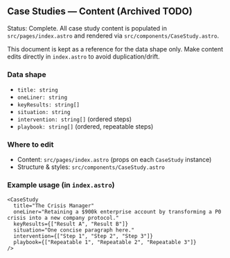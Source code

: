 ## Case Studies — Content (Archived TODO)

Status: Complete. All case study content is populated in `src/pages/index.astro` and rendered via `src/components/CaseStudy.astro`.

This document is kept as a reference for the data shape only. Make content edits directly in `index.astro` to avoid duplication/drift.

### Data shape
- `title: string`
- `oneLiner: string`
- `keyResults: string[]`
- `situation: string`
- `intervention: string[]` (ordered steps)
- `playbook: string[]` (ordered, repeatable steps)

### Where to edit
- Content: `src/pages/index.astro` (props on each `CaseStudy` instance)
- Structure & styles: `src/components/CaseStudy.astro`

### Example usage (in `index.astro`)
```astro
<CaseStudy
  title="The Crisis Manager"
  oneLiner="Retaining a $900k enterprise account by transforming a P0 crisis into a new company protocol."
  keyResults={["Result A", "Result B"]}
  situation="One concise paragraph here."
  intervention={["Step 1", "Step 2", "Step 3"]}
  playbook={["Repeatable 1", "Repeatable 2", "Repeatable 3"]}
/>
```


